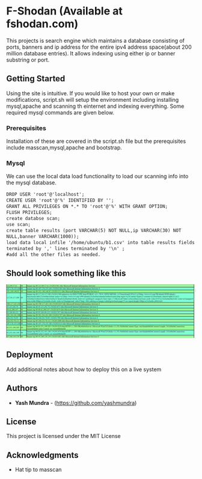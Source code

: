 # F-Shodan (Available at fshodan.com)

This projects is search engine which maintains a database consisting of ports, banners and ip address for the entire ipv4 address space(about 200 million database entries). It allows indexing using either ip or banner substring or port.

## Getting Started

Using the site is intuitive. If you would like to host your own or make modifications, script.sh will setup the environment including installing mysql,apache and scanning th einternet and indexing everything. Some required mysql commands are given below.

### Prerequisites

Installation of these are covered in the script.sh file but the prerequisites include masscan,mysql,apache and bootstrap.

### Mysql 

We can use the local data load functionality to load our scanning info into the mysql database.

```
DROP USER 'root'@'localhost';
CREATE USER 'root'@'%' IDENTIFIED BY '';
GRANT ALL PRIVILEGES ON *.* TO 'root'@'%' WITH GRANT OPTION;
FLUSH PRIVILEGES;
create databse scan;
use scan;
create table results (port VARCHAR(5) NOT NULL,ip VARCHAR(30) NOT NULL,banner VARCHAR(1000));
load data local infile '/home/ubuntu/b1.csv' into table results fields terminated by ',' lines terminated by '\n' ;
#add all the other files as needed.
```


## Should look something like this

![alt text](https://github.com/yashmundra/f-shodan/blob/master/result2.JPG)



## Deployment

Add additional notes about how to deploy this on a live system




## Authors

* **Yash Mundra** - (https://github.com/yashmundra)


## License

This project is licensed under the MIT License 

## Acknowledgments

* Hat tip to masscan

